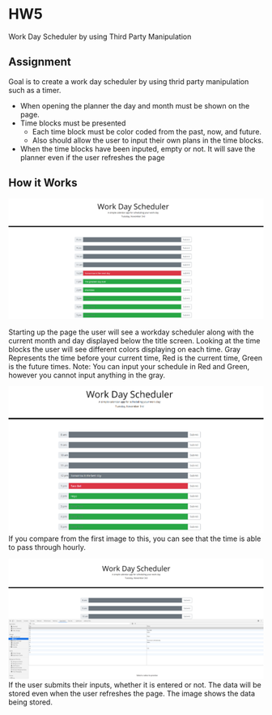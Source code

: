 # HW5

Work Day Scheduler by using Third Party Manipulation 

## Assignment

Goal is to create a work day scheduler by using thrid party manipulation such as a timer.
* When opening the planner the day and month must be shown on the page.
* Time blocks must be presented
  * Each time block must be color coded from the past, now, and future. 
  * Also should allow the user to input their own plans in the time blocks.
* When the time blocks have been inputed, empty or not. It will save the planner even if the user refreshes the page


## How it Works

![StartUp Page](Images/Start.png)

Starting up the page the user will see a workday scheduler along with the current month and day displayed below the title screen.
Looking at the time blocks the user will see different colors displaying on each time. Gray Represents the time before your current time, Red is the current time, Green is the
future times.
Note: You can input your schedule in Red and Green, however you cannot input anything in the gray.

![StartUp Page](Images/hourLater.png)
If you compare from the first image to this, you can see that the time is able to pass through hourly.


![startUp Page](Images/dataStore.png)
If the user submits their inputs, whether it is entered or not. The data will be stored even when the user refreshes the page. The image shows the data being stored. 


